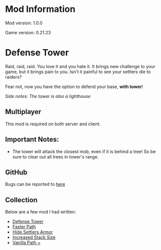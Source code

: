 # Mod Information

Mod version: 1.0.0

Game version: 0.21.23

# Defense Tower

Raid, raid, raid.
You love it and you hate it.
It brings new challenge to your game, but it brings pain to you.
Isn't it painful to see your settlers die to raiders?

Fear not, now you have the option to defend your base, **with tower**!

_Side notes: The tower is also a lighthouse_

## Multiplayer

This mod is required on both server and client.

## Important Notes:

- The tower will attack the closest mob, even if it is behind a tree! So be sure to clear out all trees in tower's
  range.

## GitHub

Bugs can be reported to [here](https://github.com/dianchia/DefenseTower/issues)

## Collection

Below are a few mod I had written:

- [Defense Tower](https://github.com/dianchia/DefenseTower)
- [Faster Path](https://github.com/dianchia/FasterPath)
- [Hide Settlers Armor](https://github.com/dianchia/HideSettlersArmor)
- [Increased Stack Size](https://github.com/dianchia/IncreasedStackSize)
- [Vanilla Path +](https://github.com/dianchia/VanillaPathPlus)
